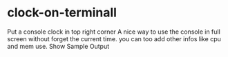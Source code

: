 # clock-on-terminall
Put a console clock in top right corner A nice way to use the console in full screen without forget the current time. you can too add other infos like cpu and mem use. Show Sample Output
